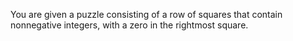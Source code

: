 You are given a puzzle consisting of a row of squares that contain nonnegative integers, with a zero in the
rightmost square.